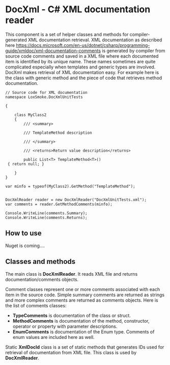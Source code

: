 # DocXml - C# XML documentation reader 

This component is a set of helper classes and methods for compiler-generated XML documentation retrieval.
XML documentation as described here https://docs.microsoft.com/en-us/dotnet/csharp/programming-guide/xmldoc/xml-documentation-comments
is generated by compiler from source code comments and saved in a XML file where each
documented item is identified by its unique name. These names sometimes are quite complicated especially
when templates and generic types are involved. DocXml makes retrieval of XML documentation easy. For example
here is the class with generic method and the piece of code that retrieves method documentation.

```
// Source code for XML documentation
namespace LoxSmoke.DocXmlUnitTests

{

    class MyClass2
    {
        /// <summary>

        /// TemplateMethod description

        /// </summary>

        /// <returns>Return value description</returns>

        public List<T> TemplateMethod<T>()
 { return null; }

    }
}
```

```
var minfo = typeof(MyClass2).GetMethod("TemplateMethod");


DocXmlReader reader = new DocXmlReader("DocXmlUnitTests.xml");
var comments = reader.GetMethodComments(minfo);

Console.WriteLine(comments.Summary);
Console.WriteLine(comments.Returns);
```

## How to use

Nuget is coming....

## Classes and methods

The main class is **DocXmlReader**. It reads XML file and returns documentation/comments objects.

Comment classes represent one or more comments associated with each item in the source code. Simple summary 
comments are returned as strings and more complex comments are returned as comments objects. Here is the list of 
comments classes:
* **TypeComments** is documentation of the class or struct. 
* **MethodComments** is documentation of the method, constructor, operator or property with parameter descriptions.
* **EnumComments** is documentation of the Enum type. Comments of enum values are included here as well.

Static **XmlDocId** class is a set of static methods that generates IDs used for retrieval of documentation from 
XML file. This class is used by **DocXmlReader**.   



